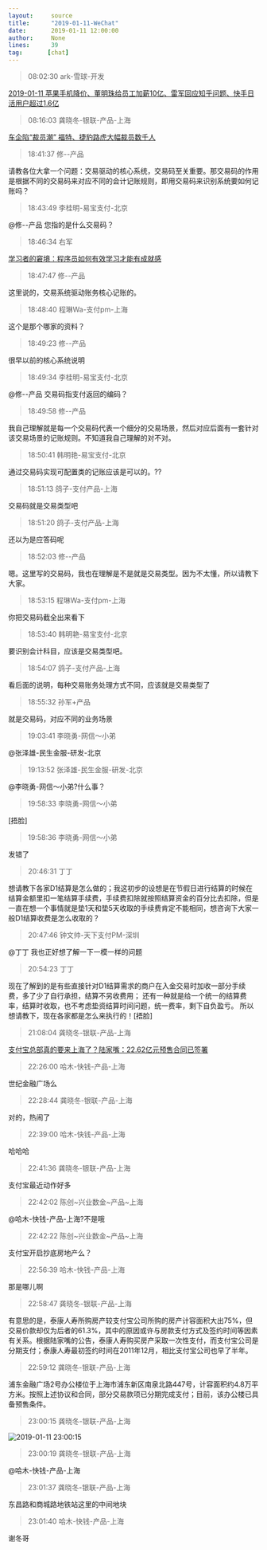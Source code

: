 ```yaml
---
layout:     source 
title:      "2019-01-11-WeChat"
date:       2019-01-11 12:00:00
author:     None
lines:      39 
tag:       [chat]
---
```

> 08:02:30  ark-雪球-开发  
   
[2019-01-11 苹果手机降价、董明珠给员工加薪10亿、雷军回应知乎问题、快手日活用户超过1.6亿
](http://mp.weixin.qq.com/s?__biz=MzU4Mzc5NTAzNQ==&amp;amp;amp;mid=2247483783&amp;amp;amp;idx=1&amp;amp;amp;sn=33e63f67d830047c6ddd3ac9d4d34755&amp;amp;amp;chksm=fda2e9b3cad560a576ebbff78e0df1886cd64a11a0d9d0e59858bf93733b60dba1b938f30cbf&amp;amp;amp;mpshare=1&amp;amp;amp;scene=1&amp;amp;amp;srcid=0111Mug7JXBTbn2p7T3ua5OA#rd)  
   
> 08:16:03  龚晓冬-银联-产品-上海  
   
[车企陷“裁员潮” 福特、捷豹路虎大幅裁员数千人
](https://c.m.163.com/news/a/E57NLKDI002580T4.html?spss=newsapp)  
   
> 18:41:37  修--产品  
   
请教各位大拿一个问题：交易驱动的核心系统，交易码至关重要。那交易码的作用是根据不同的交易码来对应不同的会计记账规则，即用交易码来识别系统要如何记账吗？  
   
> 18:43:49  李桂明-易宝支付-北京  
   
@修--产品 您指的是什么交易码？  
   
> 18:46:34  右军  
   
[学习者的窘境：程序员如何有效学习才能有成就感
](http://mp.weixin.qq.com/s?__biz=MzIxMzEzMjM5NQ==&amp;amp;amp;mid=2651031092&amp;amp;amp;idx=1&amp;amp;amp;sn=53e6a3b74782be86234a23c124d124ca&amp;amp;amp;chksm=8c4c5330bb3bda26bf7d211c182785136ce0c13cedaca930b5e45c1c04096d8080f64bc0e1c8&amp;amp;amp;mpshare=1&amp;amp;amp;scene=1&amp;amp;amp;srcid=0111pDiNaSCvJPCsbXaruuCW#rd)  
   
> 18:47:47  修--产品  
   
这里说的，交易系统驱动账务核心记账的。  
   
> 18:48:40  程琳Wa-支付pm-上海  
   
这个是那个哪家的资料？  
   
> 18:49:23  修--产品  
   
很早以前的核心系统说明  
   
> 18:49:34  李桂明-易宝支付-北京  
   
@修--产品 交易码指支付返回的编码？  
   
> 18:49:58  修--产品  
   
我自己理解就是每一个交易码代表一个细分的交易场景，然后对应后面有一套针对该交易场景的记账规则。不知道我自己理解的对不对。  
   
> 18:50:41  韩明艳-易宝支付-北京  
   
通过交易码实现可配置类的记账应该是可以的。??  
   
> 18:51:13  鸽子-支付产品-上海  
   
交易码就是交易类型吧  
   
> 18:51:20  鸽子-支付产品-上海  
   
还以为是应答码呢  
   
> 18:52:03  修--产品  
   
嗯。这里写的交易码，我也在理解是不是就是交易类型。因为不太懂，所以请教下大家。  
   
> 18:53:15  程琳Wa-支付pm-上海  
   
你把交易码截全出来看下  
   
> 18:53:40  韩明艳-易宝支付-北京  
   
要识别会计科目，应该是交易类型吧。  
   
> 18:54:07  鸽子-支付产品-上海  
   
看后面的说明，每种交易账务处理方式不同，应该就是交易类型了  
   
> 18:55:32  孙军+产品  
   
就是交易码，对应不同的业务场景  
   
> 19:03:41  李晓勇-网信～小弟  
   
@张泽雄-民生金服-研发-北京  
   
> 19:13:52  张泽雄-民生金服-研发-北京  
   
@李晓勇-网信～小弟?什么事？  
   
> 19:58:33  李晓勇-网信～小弟  
   
[捂脸]  
   
> 19:58:36  李晓勇-网信～小弟  
   
发错了  
   
> 20:46:31  丁丁  
   
想请教下各家D1结算是怎么做的；我这初步的设想是在节假日进行结算的时候在结算金额里扣一笔结算手续费，手续费扣除就按照结算资金的百分比去扣除，但是一直在想一个事情就是垫1天和垫5天收取的手续费肯定不能相同，想咨询下大家一般D1结算收费是怎么收取的？  
   
> 20:47:46  钟文帅-天下支付PM-深圳  
   
@丁丁 我也正好想了解一下一模一样的问题  
   
> 20:54:23  丁丁  
   
现在了解到的是有些直接针对D1结算需求的商户在入金交易时加收一部分手续费，多了少了自行承担，结算不另收费用； 还有一种就是给一个统一的结算费率，结算时收取，也不考虑垫资结算时间问题，统一费率，剩下自负盈亏。 所以想请教下，现在各家都是怎么来执行的！[捂脸]  
   
> 21:08:04  龚晓冬-银联-产品-上海  
   
[支付宝总部真的要来上海了？陆家嘴：22.62亿元预售合同已签署
](https://c.m.163.com/news/a/E58O21PV051987U1.html?spss=newsapp)  
   
> 22:26:00  哈木-快钱-产品-上海  
   
世纪金融广场么  
   
> 22:28:44  龚晓冬-银联-产品-上海  
   
对的，热闹了  
   
> 22:39:00  哈木-快钱-产品-上海  
   
哈哈哈  
   
> 22:41:36  龚晓冬-银联-产品-上海  
   
支付宝最近动作好多  
   
> 22:42:02  陈创~兴业数金~产品~上海  
   
@哈木-快钱-产品-上海?不是哦  
   
> 22:42:22  陈创~兴业数金~产品~上海  
   
支付宝开启抄底房地产么？  
   
> 22:56:39  哈木-快钱-产品-上海  
   
那是哪儿啊  
   
> 22:58:47  龚晓冬-银联-产品-上海  
   
有意思的是，泰康人寿所购房产较支付宝公司所购的房产计容面积大出75%，但交易价款却仅为后者的61.3%，其中的原因或许与房款支付方式及签约时间等因素有关系。根据陆家嘴的公告，泰康人寿购买房产采取一次性支付，而支付宝公司是分期支付；泰康人寿最初签约时间在2011年12月，相比支付宝公司也早了半年。  
   
> 22:59:12  龚晓冬-银联-产品-上海  
   
浦东金融广场2号办公楼位于上海市浦东新区南泉北路447号，计容面积约4.8万平方米。按照上述协议和合同，部分交易款项已分期完成支付；目前，该办公楼已具备预售条件。  
   
> 23:00:15  龚晓冬-银联-产品-上海  
   
![2019-01-11 23:00:15](http://static.cocolian.cn/img/20190111_230015.png) 
   
> 23:00:19  龚晓冬-银联-产品-上海  
   
@哈木-快钱-产品-上海  
   
> 23:01:37  龚晓冬-银联-产品-上海  
   
东昌路和商城路地铁站这里的中间地块  
   
> 23:01:40  哈木-快钱-产品-上海  
   
谢冬哥  
   
